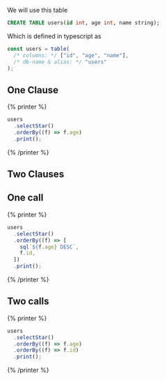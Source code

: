 We will use this table

```sql
CREATE TABLE users(id int, age int, name string);
```

Which is defined in typescript as

```ts
const users = table(
  /* columns: */ ["id", "age", "name"],
  /* db-name & alias: */ "users"
);
```

## One Clause

{% printer %}

```ts
users
  .selectStar()
  .orderBy((f) => f.age)
  .print();
```

{% /printer %}

## Two Clauses

## One call

{% printer %}

```ts
users
  .selectStar()
  .orderBy((f) => [
    sql`${f.age} DESC`,
    f.id,
  ])
  .print();
```

{% /printer %}

## Two calls

{% printer %}

```ts
users
  .selectStar()
  .orderBy((f) => f.age)
  .orderBy((f) => f.id)
  .print();
```

{% /printer %}
